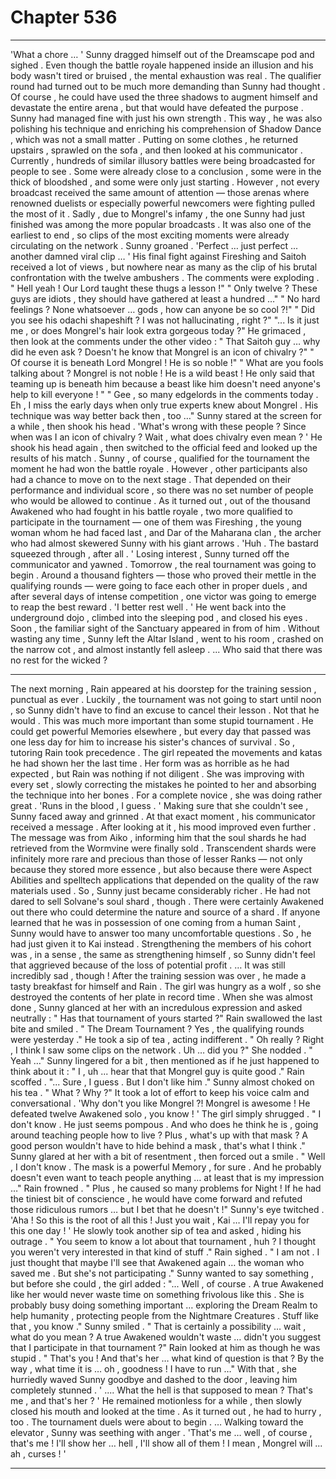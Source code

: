 
# Chapter 536


---

'What a chore … '
Sunny dragged himself out of the Dreamscape pod and sighed .
Even though the battle royale happened inside an illusion and his body wasn't tired or bruised , the mental exhaustion was real . The qualifier round had turned out to be much more demanding than Sunny had thought .
Of course , he could have used the three shadows to augment himself and devastate the entire arena , but that would have defeated the purpose . Sunny had managed fine with just his own strength . This way , he was also polishing his technique and enriching his comprehension of Shadow Dance , which was not a small matter .
Putting on some clothes , he returned upstairs , sprawled on the sofa , and then looked at his communicator .
Currently , hundreds of similar illusory battles were being broadcasted for people to see . Some were already close to a conclusion , some were in the thick of bloodshed , and some were only just starting .
However , not every broadcast received the same amount of attention — those arenas where renowned duelists or especially powerful newcomers were fighting pulled the most of it . Sadly , due to Mongrel's infamy , the one Sunny had just finished was among the more popular broadcasts . It was also one of the earliest to end , so clips of the most exciting moments were already circulating on the network .
Sunny groaned .
'Perfect … just perfect ... another damned viral clip … '
His final fight against Fireshing and Saitoh received a lot of views , but nowhere near as many as the clip of his brutal confrontation with the twelve ambushers .
The comments were exploding .
" Hell yeah ! Our Lord taught these thugs a lesson !"
" Only twelve ? These guys are idiots , they should have gathered at least a hundred …"
" No hard feelings ? None whatsoever … gods , how can anyone be so cool ?!"
" Did you see his odachi shapeshift ? I was not hallucinating , right ?"
"... Is it just me , or does Mongrel's hair look extra gorgeous today ?"
He grimaced , then look at the comments under the other video :
" That Saitoh guy … why did he even ask ? Doesn't he know that Mongrel is an icon of chivalry ?"
" Of course it is beneath Lord Mongrel ! He is so noble !"
" What are you fools talking about ? Mongrel is not noble ! He is a wild beast ! He only said that teaming up is beneath him because a beast like him doesn't need anyone's help to kill everyone ! "
" Gee , so many edgelords in the comments today . Eh , I miss the early days when only true experts knew about Mongrel . His technique was way better back then , too …"
Sunny stared at the screen for a while , then shook his head .
'What's wrong with these people ? Since when was I an icon of chivalry ? Wait , what does chivalry even mean ? '
He shook his head again , then switched to the official feed and looked up the results of his match .
Sunny , of course , qualified for the tournament the moment he had won the battle royale . However , other participants also had a chance to move on to the next stage . That depended on their performance and individual score , so there was no set number of people who would be allowed to continue .
As it turned out , out of the thousand Awakened who had fought in his battle royale , two more qualified to participate in the tournament — one of them was Fireshing , the young woman whom he had faced last , and Dar of the Maharana clan , the archer who had almost skewered Sunny with his giant arrows .
'Huh . The bastard squeezed through , after all . '
Losing interest , Sunny turned off the communicator and yawned .
Tomorrow , the real tournament was going to begin . Around a thousand fighters — those who proved their mettle in the qualifying rounds — were going to face each other in proper duels , and after several days of intense competition , one victor was going to emerge to reap the best reward .
'I better rest well . '
He went back into the underground dojo , climbed into the sleeping pod , and closed his eyes . Soon , the familiar sight of the Sanctuary appeared in from of him .
Without wasting any time , Sunny left the Altar Island , went to his room , crashed on the narrow cot , and almost instantly fell asleep .
... Who said that there was no rest for the wicked ?
***
The next morning , Rain appeared at his doorstep for the training session , punctual as ever . Luckily , the tournament was not going to start until noon , so Sunny didn't have to find an excuse to cancel their lesson .
Not that he would . This was much more important than some stupid tournament . He could get powerful Memories elsewhere , but every day that passed was one less day for him to increase his sister's chances of survival . So , tutoring Rain took precedence .
The girl repeated the movements and katas he had shown her the last time . Her form was as horrible as he had expected , but Rain was nothing if not diligent . She was improving with every set , slowly correcting the mistakes he pointed to her and absorbing the technique into her bones . For a complete novice , she was doing rather great .
'Runs in the blood , I guess . '
Making sure that she couldn't see , Sunny faced away and grinned . At that exact moment , his communicator received a message . After looking at it , his mood improved even further .
The message was from Aiko , informing him that the soul shards he had retrieved from the Wormvine were finally sold . Transcendent shards were infinitely more rare and precious than those of lesser Ranks — not only because they stored more essence , but also because there were Aspect Abilities and spelltech applications that depended on the quality of the raw materials used .
So , Sunny just became considerably richer .
He had not dared to sell Solvane's soul shard , though . There were certainly Awakened out there who could determine the nature and source of a shard . If anyone learned that he was in possession of one coming from a human Saint , Sunny would have to answer too many uncomfortable questions . So , he had just given it to Kai instead .
Strengthening the members of his cohort was , in a sense , the same as strengthening himself , so Sunny didn't feel that aggrieved because of the loss of potential profit .
… It was still incredibly sad , though !
After the training session was over , he made a tasty breakfast for himself and Rain . The girl was hungry as a wolf , so she destroyed the contents of her plate in record time .
When she was almost done , Sunny glanced at her with an incredulous expression and asked neutrally :
" Has that tournament of yours started ?"
Rain swallowed the last bite and smiled .
" The Dream Tournament ? Yes , the qualifying rounds were yesterday ."
He took a sip of tea , acting indifferent .
" Oh really ? Right , I think I saw some clips on the network . Uh … did you ?"
She nodded .
" Yeah …"
Sunny lingered for a bit , then mentioned as if he just happened to think about it :
" I , uh ... hear that that Mongrel guy is quite good ."
Rain scoffed .
"... Sure , I guess . But I don't like him ."
Sunny almost choked on his tea .
" What ? Why ?"
It took a lot of effort to keep his voice calm and conversational .
'Why don't you like Mongrel ?! Mongrel is awesome ! He defeated twelve Awakened solo , you know ! '
The girl simply shrugged .
" I don't know . He just seems pompous . And who does he think he is , going around teaching people how to live ? Plus , what's up with that mask ? A good person wouldn't have to hide behind a mask , that's what I think ."
Sunny glared at her with a bit of resentment , then forced out a smile .
" Well , I don't know . The mask is a powerful Memory , for sure . And he probably doesn't even want to teach people anything … at least that is my impression …"
Rain frowned .
" Plus , he caused so many problems for Night ! If he had the tiniest bit of conscience , he would have come forward and refuted those ridiculous rumors … but I bet that he doesn't !"
Sunny's eye twitched .
'Aha ! So this is the root of all this ! Just you wait , Kai … I'll repay you for this one day ! '
He slowly took another sip of tea and asked , hiding his outrage .
" You seem to know a lot about that tournament , huh ? I thought you weren't very interested in that kind of stuff ."
Rain sighed .
" I am not . I just thought that maybe I'll see that Awakened again … the woman who saved me . But she's not participating ."
Sunny wanted to say something , but before she could , the girl added :
"... Well , of course . A true Awakened like her would never waste time on something frivolous like this . She is probably busy doing something important … exploring the Dream Realm to help humanity , protecting people from the Nightmare Creatures . Stuff like that , you know ."
Sunny smiled .
" That is certainly a possibility … wait , what do you mean ? A true Awakened wouldn't waste … didn't you suggest that I participate in that tournament ?"
Rain looked at him as though he was stupid .
" That's you ! And that's her … what kind of question is that ? By the way , what time it is … oh , goodness ! I have to run …"
With that , she hurriedly waved Sunny goodbye and dashed to the door , leaving him completely stunned .
' .... What the hell is that supposed to mean ? That's me , and that's her ? '
He remained motionless for a while , then slowly closed his mouth and looked at the time .
As it turned out , he had to hurry , too . The tournament duels were about to begin .
… Walking toward the elevator , Sunny was seething with anger .
'That's me … well , of course , that's me ! I'll show her … hell , I'll show all of them ! I mean , Mongrel will ... ah , curses ! '

---

